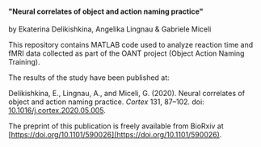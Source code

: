 <h4>"Neural correlates of object and action naming practice"</h4>

by Ekaterina Delikishkina, Angelika Lingnau & Gabriele Miceli



This repository contains MATLAB code used to analyze reaction time and fMRI data collected as part of the OANT project (Object Action Naming Training).


The results of the study have been published at:

Delikishkina, E., Lingnau, A., and Miceli, G. (2020). Neural correlates of object and action naming practice. *Cortex* 131, 87–102. doi: [10.1016/j.cortex.2020.05.005](https://doi.org/10.1016/j.cortex.2020.05.005).

The preprint of this publication is freely available from BioRxiv at [https://doi.org/10.1101/590026](https://doi.org/10.1101/590026).
